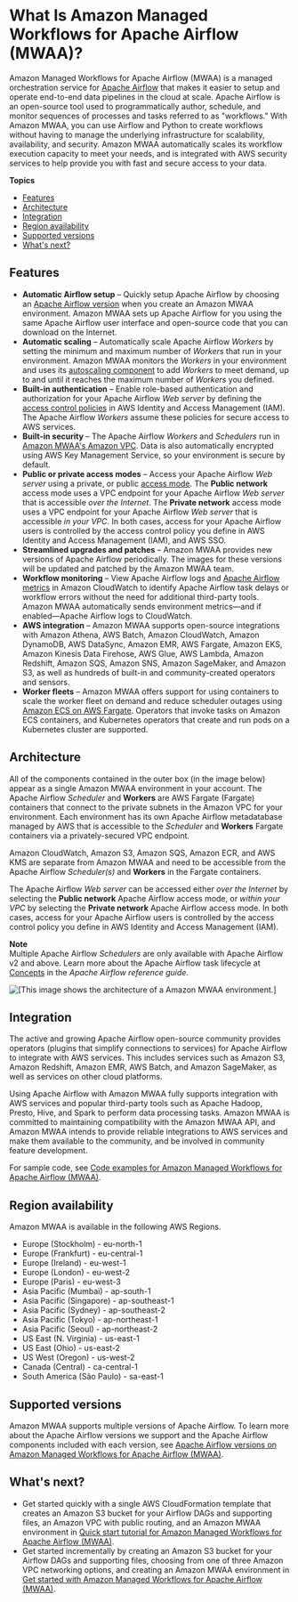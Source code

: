 # What Is Amazon Managed Workflows for Apache Airflow \(MWAA\)?<a name="what-is-mwaa"></a>

Amazon Managed Workflows for Apache Airflow \(MWAA\) is a managed orchestration service for [Apache Airflow](https://airflow.apache.org/) that makes it easier to setup and operate end\-to\-end data pipelines in the cloud at scale\. Apache Airflow is an open\-source tool used to programmatically author, schedule, and monitor sequences of processes and tasks referred to as "workflows\." With Amazon MWAA, you can use Airflow and Python to create workflows without having to manage the underlying infrastructure for scalability, availability, and security\. Amazon MWAA automatically scales its workflow execution capacity to meet your needs, and is integrated with AWS security services to help provide you with fast and secure access to your data\.

**Topics**
+ [Features](#benefits-mwaa)
+ [Architecture](#architecture-mwaa)
+ [Integration](#integrations-mwaa)
+ [Region availability](#regions-mwaa)
+ [Supported versions](#versions-support)
+ [What's next?](#whatis-next-up)

## Features<a name="benefits-mwaa"></a>
+ **Automatic Airflow setup** – Quickly setup Apache Airflow by choosing an [Apache Airflow version](airflow-versions.md) when you create an Amazon MWAA environment\. Amazon MWAA sets up Apache Airflow for you using the same Apache Airflow user interface and open\-source code that you can download on the Internet\.
+ **Automatic scaling** – Automatically scale Apache Airflow *Workers* by setting the minimum and maximum number of *Workers* that run in your environment\. Amazon MWAA monitors the *Workers* in your environment and uses its [autoscaling component](mwaa-autoscaling.md) to add *Workers* to meet demand, up to and until it reaches the maximum number of *Workers* you defined\.
+ **Built\-in authentication** – Enable role\-based authentication and authorization for your Apache Airflow *Web server* by defining the [access control policies](environment-class.md) in AWS Identity and Access Management \(IAM\)\. The Apache Airflow *Workers* assume these policies for secure access to AWS services\.
+ **Built\-in security** – The Apache Airflow *Workers* and *Schedulers* run in [Amazon MWAA's Amazon VPC](vpc-vpe-access.md)\. Data is also automatically encrypted using AWS Key Management Service, so your environment is secure by default\.
+ **Public or private access modes** – Access your Apache Airflow *Web server* using a private, or public [access mode](configuring-networking.md)\. The **Public network** access mode uses a VPC endpoint for your Apache Airflow *Web server* that is accessible *over the Internet*\. The **Private network** access mode uses a VPC endpoint for your Apache Airflow *Web server* that is accessible *in your VPC*\. In both cases, access for your Apache Airflow users is controlled by the access control policy you define in AWS Identity and Access Management \(IAM\), and AWS SSO\.
+ **Streamlined upgrades and patches** – Amazon MWAA provides new versions of Apache Airflow periodically\. The images for these versions will be updated and patched by the Amazon MWAA team\.
+ **Workflow monitoring** – View Apache Airflow logs and [Apache Airflow metrics](cw-metrics.md) in Amazon CloudWatch to identify Apache Airflow task delays or workflow errors without the need for additional third\-party tools\. Amazon MWAA automatically sends environment metrics—and if enabled—Apache Airflow logs to CloudWatch\.
+ **AWS integration** – Amazon MWAA supports open\-source integrations with Amazon Athena, AWS Batch, Amazon CloudWatch, Amazon DynamoDB, AWS DataSync, Amazon EMR, AWS Fargate, Amazon EKS, Amazon Kinesis Data Firehose, AWS Glue, AWS Lambda, Amazon Redshift, Amazon SQS, Amazon SNS, Amazon SageMaker, and Amazon S3, as well as hundreds of built\-in and community\-created operators and sensors\.
+ **Worker fleets** – Amazon MWAA offers support for using containers to scale the worker fleet on demand and reduce scheduler outages using [Amazon ECS on AWS Fargate](https://docs.aws.amazon.com/AmazonECS/latest/developerguide/AWS_Fargate.html)\. Operators that invoke tasks on Amazon ECS containers, and Kubernetes operators that create and run pods on a Kubernetes cluster are supported\.

## Architecture<a name="architecture-mwaa"></a>

All of the components contained in the outer box \(in the image below\) appear as a single Amazon MWAA environment in your account\. The Apache Airflow *Scheduler* and **Workers** are AWS Fargate \(Fargate\) containers that connect to the private subnets in the Amazon VPC for your environment\. Each environment has its own Apache Airflow metadatabase managed by AWS that is accessible to the *Scheduler* and **Workers** Fargate containers via a privately\-secured VPC endpoint\.

Amazon CloudWatch, Amazon S3, Amazon SQS, Amazon ECR, and AWS KMS are separate from Amazon MWAA and need to be accessible from the Apache Airflow *Scheduler\(s\)* and **Workers** in the Fargate containers\. 

The Apache Airflow *Web server* can be accessed either *over the Internet* by selecting the **Public network** Apache Airflow access mode, or *within your VPC* by selecting the **Private network** Apache Airflow access mode\. In both cases, access for your Apache Airflow users is controlled by the access control policy you define in AWS Identity and Access Management \(IAM\)\.

**Note**  
Multiple Apache Airflow *Schedulers* are only available with Apache Airflow v2 and above\. Learn more about the Apache Airflow task lifecycle at [Concepts](https://airflow.apache.org/docs/apache-airflow/stable/concepts.html#task-lifecycle) in the *Apache Airflow reference guide*\.

![\[This image shows the architecture of a Amazon MWAA environment.\]](http://docs.aws.amazon.com/mwaa/latest/userguide/images/mwaa-architecture.png)

## Integration<a name="integrations-mwaa"></a>

The active and growing Apache Airflow open\-source community provides operators \(plugins that simplify connections to services\) for Apache Airflow to integrate with AWS services\. This includes services such as Amazon S3, Amazon Redshift, Amazon EMR, AWS Batch, and Amazon SageMaker, as well as services on other cloud platforms\. 

Using Apache Airflow with Amazon MWAA fully supports integration with AWS services and popular third\-party tools such as Apache Hadoop, Presto, Hive, and Spark to perform data processing tasks\. Amazon MWAA is committed to maintaining compatibility with the Amazon MWAA API, and Amazon MWAA intends to provide reliable integrations to AWS services and make them available to the community, and be involved in community feature development\.

For sample code, see [Code examples for Amazon Managed Workflows for Apache Airflow \(MWAA\)](sample-code.md)\.

## Region availability<a name="regions-mwaa"></a>

Amazon MWAA is available in the following AWS Regions\.
+ Europe \(Stockholm\) \- eu\-north\-1
+ Europe \(Frankfurt\) \- eu\-central\-1
+ Europe \(Ireland\) \- eu\-west\-1
+ Europe \(London\) \- eu\-west\-2
+ Europe \(Paris\) \- eu\-west\-3
+ Asia Pacific \(Mumbai\) \- ap\-south\-1
+ Asia Pacific \(Singapore\) \- ap\-southeast\-1
+ Asia Pacific \(Sydney\) \- ap\-southeast\-2
+ Asia Pacific \(Tokyo\) \- ap\-northeast\-1
+ Asia Pacific \(Seoul\) \- ap\-northeast\-2
+ US East \(N\. Virginia\) \- us\-east\-1
+ US East \(Ohio\) \- us\-east\-2
+ US West \(Oregon\) \- us\-west\-2
+ Canada \(Central\) \- ca\-central\-1
+ South America \(São Paulo\) \- sa\-east\-1

## Supported versions<a name="versions-support"></a>

Amazon MWAA supports multiple versions of Apache Airflow\. To learn more about the Apache Airflow versions we support and the Apache Airflow components included with each version, see [Apache Airflow versions on Amazon Managed Workflows for Apache Airflow \(MWAA\)](airflow-versions.md)\.

## What's next?<a name="whatis-next-up"></a>
+ Get started quickly with a single AWS CloudFormation template that creates an Amazon S3 bucket for your Airflow DAGs and supporting files, an Amazon VPC with public routing, and an Amazon MWAA environment in [Quick start tutorial for Amazon Managed Workflows for Apache Airflow \(MWAA\)](quick-start.md)\.
+ Get started incrementally by creating an Amazon S3 bucket for your Airflow DAGs and supporting files, choosing from one of three Amazon VPC networking options, and creating an Amazon MWAA environment in [Get started with Amazon Managed Workflows for Apache Airflow \(MWAA\)](get-started.md)\.